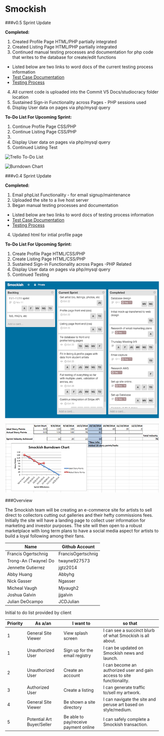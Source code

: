 Smockish 
===

###v0.5 Sprint Update

**Completed:**

1. Created Profile Page HTML/PHP partially integrated
2. Created Listing Page HTML/PHP partially integrated
3. Continued manual testing processes and documentation for php code that writes to the database for create/edit functions
  * Listed below are two links to word docs of the current testing process information
  * [Test Case Documentation]()
  * [Testing Process]()
4. All current code is uploaded into the Commit V5 Docs/studiocracy folder location
5. Sustained Sign-in Functionality across Pages - PHP sessions used
6. Display User data on pages via php/mysql query

**To-Do List For Upcoming Sprint:**

1. Continue Profile Page CSS/PHP
2. Continue Listing Page CSS/PHP
3. 
4. Display User data on pages via php/mysql query
5. Continued Listing Test

![Trello To-Do List]()

![Burndown Chart]()


###v0.4 Sprint Update

**Completed:**

1. Email phpList Functionality - for email signup/maintenance
2. Uploaded the site to a live host server
3. Began manual testing processes and documentation
  * Listed below are two links to word docs of testing process information
  * [Test Case Documentation](https://github.com/asu-cis-capstone/smockish/raw/master/Commit%20v4%20Docs/Test%20Case%20for%20Registering.docx)
  * [Testing Process](https://github.com/asu-cis-capstone/smockish/raw/master/Commit%20v4%20Docs/How%20I%20tested.docx)
4. Updated html for intial profile page

**To-Do List For Upcoming Sprint:**

1. Create Profile Page HTML/CSS/PHP
2. Create Listing Page HTML/CSS/PHP
3. Sustained Sign-in Functionality across Pages -PHP Related
4. Display User data on pages via php/mysql query
5. Continued Testing

![Trello To-Do List](https://raw.githubusercontent.com/asu-cis-capstone/smockish/master/Commit%20v4%20Docs/Screen%20Shot%202014-10-16%20at%202.49.13%20PM.png?token=8496667__eyJzY29wZSI6IlJhd0Jsb2I6YXN1LWNpcy1jYXBzdG9uZS9zbW9ja2lzaC9tYXN0ZXIvQ29tbWl0IHY0IERvY3MvU2NyZWVuIFNob3QgMjAxNC0xMC0xNiBhdCAyLjQ5LjEzIFBNLnBuZyIsImV4cGlyZXMiOjE0MTQxMDEzMDJ9--0d6b49f6c6e499d415f74d8ea875f350806435dd)

![Burndown Chart](https://github.com/asu-cis-capstone/smockish/raw/master/Commit%20v4%20Docs/burndown.PNG)

###Overview

The Smockish team will be creating an e-commerce site for artists to sell direct to collectors cutting out galleries and their hefty commissions fees. Initially the site will have a landing page to collect user information for marketing and investor purposes. The site will then open to a robust marketplace with long term plans to have a social media aspect for artists to build a loyal following among their fans.


Name|Github Account
-------|--------
Francis Ogertschnig|FrancisOgertschnig
Trong-An (Twayne) Do|twayne927573
Jennette Gutierrez|jgtz2014
Abby Huang|Abbyhg
Nick Gasser|Ngasser
Micheal Vaugh|Mjvaugh2
Joshua Galvin|jjgalvin
Julian DeOcampo|JCDJulian


Initial to do list provided by client

Priority|As a/an|I want to|so that
-----|-----|-----|-----
1|General Site Viewer|View splash screen|I can see a succinct blurb of what Smockish is all about.
1|Unauthorized User|Sign up for the email registry|I can be updated on Smockish news and launch.
2|Unauthorized User|Create an account|I can become an authorized user and gain access to site functionality.
3|Authorized User|Create a listing|I can generate traffic to/sell my artwork.
4|General Site Viewer|Be shown a site directory|I can navigate the site and peruse art based on style/medium.
5|Potential Art Buyer/Seller|Be able to pay/receive payment online|I can safely complete a Smockish transaction.

